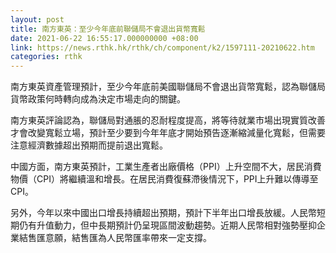 ```yaml
---
layout: post
title: 南方東英：至少今年底前聯儲局不會退出貨幣寬鬆
date: 2021-06-22 16:55:17.000000000 +08:00
link: https://news.rthk.hk/rthk/ch/component/k2/1597111-20210622.htm
categories: rthk
---
```


南方東英資產管理預計，至少今年底前美國聯儲局不會退出貨幣寬鬆，認為聯儲局貨幣政策何時轉向成為決定市場走向的關鍵。

南方東英評論認為，聯儲局對通脹的忍耐程度提高，將等待就業市場出現實質改善才會改變寬鬆立場，預計至少要到今年年底才開始預告逐漸縮減量化寬鬆，但需要注意經濟數據超出預期而提前退出寬鬆。

中國方面，南方東英預計，工業生產者出廠價格（PPI）上升空間不大，居民消費物價（CPI）將繼續溫和增長。在居民消費復蘇滯後情況下，PPI上升難以傳導至CPI。

另外，今年以來中國出口增長持續超出預期，預計下半年出口增長放緩。人民幣短期仍有升值動力，但中長期預計仍呈現區間波動趨勢。近期人民幣相對強勢壓抑企業結售匯意願，結售匯為人民幣匯率帶來一定支撐。
